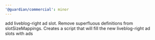 ```yaml
---
'@guardian/commercial': minor
---
```


add liveblog-right ad slot. Remove superfluous definitions from slotSizeMappings. Creates a script that will fill the new liveblog-right ad slots with ads
